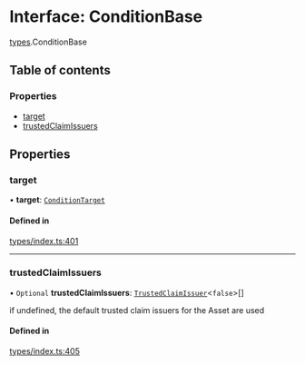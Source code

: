 # Interface: ConditionBase

[types](../wiki/types).ConditionBase

## Table of contents

### Properties

- [target](../wiki/types.ConditionBase#target)
- [trustedClaimIssuers](../wiki/types.ConditionBase#trustedclaimissuers)

## Properties

### target

• **target**: [`ConditionTarget`](../wiki/types.ConditionTarget)

#### Defined in

[types/index.ts:401](https://github.com/PolymeshAssociation/polymesh-sdk/blob/339b7503/src/types/index.ts#L401)

___

### trustedClaimIssuers

• `Optional` **trustedClaimIssuers**: [`TrustedClaimIssuer`](../wiki/types.TrustedClaimIssuer)<``false``\>[]

if undefined, the default trusted claim issuers for the Asset are used

#### Defined in

[types/index.ts:405](https://github.com/PolymeshAssociation/polymesh-sdk/blob/339b7503/src/types/index.ts#L405)
